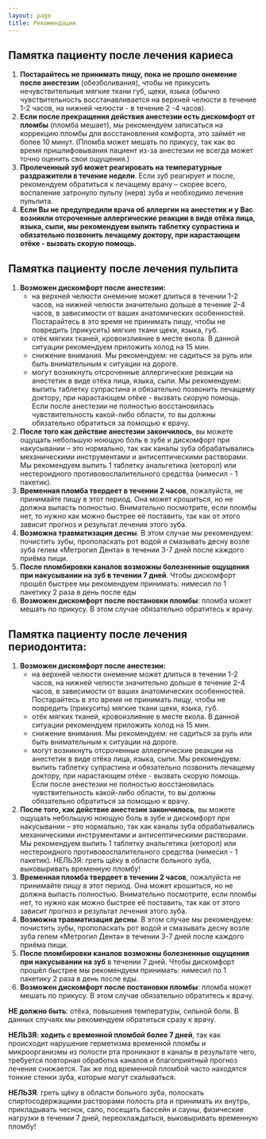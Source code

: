 ```yaml
---
layout: page
title: Рекомендации
---
```

## Памятка пациенту после лечения кариеса

1. **Постарайтесь не принимать пищу, пока не прошло онемение после
   анестезии** (обезболивания), чтобы не прикусить нечувствительные
   мягкие ткани губ, щеки, языка (обычно чувствительность
   восстанавливается на верхней челюсти в течение 1-2 часов, на нижней
   челюсти - в течение 2 -4 часов).
2. **Если после прекращения действия анестезии есть дискомфорт от
   пломбы** (пломба мешает), мы рекомендуем записаться на коррекцию
   пломбы для восстановления комфорта, это займёт не более 10
   минут. (Пломба может мешать по прикусу, так как во время
   пришлифовывания пациент из-за анестезии не всегда может точно
   оценить свои ощущения.)
3. **Пролеченный зуб может реагировать на температурные раздражители в
   течение недели**. Если зуб реагирует и после, рекомендуем
   обратиться к лечащему врачу – скорее всего, воспаление затронуло
   пульпу (нерв) зуба и необходимо лечение пульпита.
4. **Если Вы не предупредили врача об аллергии на анестетик и у Вас
   возникли отсроченные аллергические реакции в виде отёка лица,
   языка, сыпи, мы рекомендуем выпить таблетку супрастина и обязательно
   позвонить лечащему доктору, при нарастающем отёке - вызвать скорую
   помощь.**

## Памятка пациенту после лечения пульпита

1. **Возможен дискомфорт после анестезии:**
   - на верхней челюсти онемение может длиться в течении 1-2 часов, на
     нижней челюсти значительно дольше в течение 2-4 часов, в
     зависимости от ваших анатомических особенностей. Постарайтесь в
     это время не принимать пищу, чтобы не повредить (прикусить)
     мягкие ткани щеки, языка, губ.
   - отёк мягких тканей, кровоизлияние в месте вкола. В данной
     ситуации рекомендуем приложить холод на 15 мин.
   - снижение внимания. Мы рекомендуем: не садиться за руль или быть
     внимательным к ситуации на дороге.
   - могут возникнуть отсроченные аллергические реакции на анестетик в
     виде отёка лица, языка, сыпи. Мы рекомендуем: выпить таблетку
     супрастина и обязательно позвонить лечащему доктору, при
     нарастающем отёке - вызвать скорую помощь. Если после анестезии
     не полностью восстановилась чувствительность какой-либо области,
     то вы должны обязательно обратиться за помощью к врачу.
2. **После того как действие анестезии закончилось**, вы можете ощущать
   небольшую ноющую боль в зубе и дискомфорт при накусывании – это
   нормально, так как каналы зуба обрабатывались механическими
   инструментами и антисептическими растворами. Мы рекомендуем выпить
   1 таблетку анальгетика (кеторол) или нестероидного
   противовоспалительного средства (нимесил - 1 пакетик).
3. **Временная пломба твердеет в течении 2 часов**, пожалуйста, не
   принимайте пищу в этот период. Она может крошиться, но не должна
   выпасть полностью. Внимательно посмотрите, если пломбы нет, то
   нужно как можно быстрее её поставить, так как от этого зависит
   прогноз и результат лечения этого зуба.
4. **Возможна травматизация десны**. В этом случае мы рекомендуем:
   почистить зубы, прополаскать рот водой и смазывать десну возле зуба
   гелем «Метрогил Дента» в течении 3-7 дней после каждого приёма
   пищи.
5. **После пломбировки каналов возможны болезненные ощущения при
   накусывании на зуб в течении 7 дней**. Чтобы дискомфорт прошёл
   быстрее мы рекомендуем принимать: нимесил по 1 пакетику 2 раза в
   день после еды
6. **Возможен дискомфорт после постановки пломбы**: пломба может мешать по
    прикусу. В этом случае обязательно обратитесь к врачу.

## Памятка пациенту после лечения периодонтита:

1. **Возможен дискомфорт после анестезии:**
   - на верхней челюсти онемение может длиться в течении 1-2 часов, на
     нижней челюсти значительно дольше в течение 2-4 часов, в
     зависимости от ваших анатомических особенностей. Постарайтесь в
     это время не принимать пищу, чтобы не повредить (прикусить)
     мягкие ткани щеки, языка, губ.
   - отёк мягких тканей, кровоизлияние в месте вкола. В данной
     ситуации рекомендуем приложить холод на 15 мин.
   - снижение внимания. Мы рекомендуем: не садиться за руль или быть
     внимательным к ситуации на дороге.
   - могут возникнуть отсроченные аллергические реакции на анестетик в
     виде отёка лица, языка, сыпи. Мы рекомендуем: выпить таблетку
     супрастина и обязательно позвонить лечащему доктору, при
     нарастающем отёке - вызвать скорую помощь. Если после анестезии
     не полностью восстановилась чувствительность какой-либо области,
     то вы должны обязательно обратиться за помощью к врачу.
2. **После того, как действие анестезии закончилось**, вы можете ощущать
   небольшую ноющую боль в зубе и дискомфорт при накусывании – это
   нормально, так как каналы зуба обрабатывались механическими
   инструментами и антисептическими растворами. Мы рекомендуем выпить
   1 таблетку анальгетика (кеторол) или нестероидного
   противовоспалительного средства (нимесил - 1 пакетик). НЕЛЬЗЯ:
   греть щёку в области больного зуба, выковыривать временную пломбу!
3. **Временная пломба твердеет в течении 2 часов**, пожалуйста не
   принимайте пищу в этот период. Она может крошиться, но не должна
   выпасть полностью. Внимательно посмотрите, если пломбы нет, то
   нужно как можно быстрее её поставить, так как от этого зависит
   прогноз и результат лечения этого зуба.
4. **Возможна травматизация десны**. В этом случае мы рекомендуем:
   почистить зубы, прополаскать рот водой и смазывать десну возле зуба
   гелем «Метрогил Дента» в течении 3-7 дней после каждого приёма
   пищи.
5. **После пломбировки каналов возможны болезненные ощущения при
   накусывании на зуб** в течении 7 дней. Чтобы дискомфорт прошёл
   быстрее мы рекомендуем принимать: нимесил по 1 пакетику 2 раза в
   день после еды.
6. **Возможен дискомфорт после постановки пломбы**: пломба может мешать по
прикусу. В этом случае обязательно обратитесь к врачу.

**НЕ должно быть**: отёка, повышения температуры, сильной боли. В данных
случаях мы рекомендуем обратиться сразу к врачу.

**НЕЛЬЗЯ: ходить с временной пломбой более 7 дней**, так как
происходит нарушение герметизма временной пломбы и микроорганизмы из
полости рта проникают в каналы в результате чего, требуется повторная
обработка каналов и благоприятный прогноз лечения снижается. Так же
под временной пломбой часто находятся тонкие стенки зуба, которые
могут скалываться.

**НЕЛЬЗЯ**: греть щёку в области больного зуба, полоскать
спиртосодержащими растворами полость рта и принимать их внутрь,
прикладывать чеснок, сало, посещать бассейн и сауны, физические
нагрузки в течении 7 дней, переохлаждаться, выковыривать временную
пломбу!
